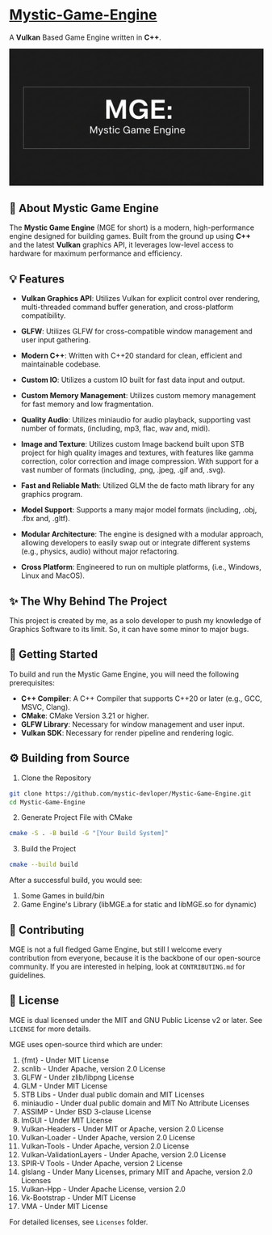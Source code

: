 # [Mystic-Game-Engine](https://project.mystic-dev.eu.org/Mystic-Game-Engine)

A **Vulkan** Based Game Engine written in **C++**.

![ScreenShot](https://raw.githubusercontent.com/mystic-devloper/Mystic-Game-Engine/refs/heads/main/screenshot.jpeg)

## 🌟 About Mystic Game Engine
The **Mystic Game Engine** (MGE for short) is a modern, high-performance
engine designed for building games. Built from the ground up using **C++**
and the latest **Vulkan** graphics API, it leverages low-level access to 
hardware for maximum performance and efficiency. 

## 💡 Features
* **Vulkan Graphics API**: Utilizes Vulkan for explicit control over rendering, 
multi-threaded command buffer generation, and cross-platform compatibility.

* **GLFW**: Utilizes GLFW for cross-compatible window management and user input
gathering.

* **Modern C++**: Written with C++20 standard for clean, efficient and maintainable
codebase.

* **Custom IO**: Utilizes a custom IO built for fast data input and output.

* **Custom Memory Management**: Utilizes custom memory management for fast memory and low
fragmentation.

* **Quality Audio**: Utilizes miniaudio for audio playback, supporting vast number of formats,
(including, mp3, flac, wav and, midi).

* **Image and Texture**: Utilizes custom Image backend built upon STB project for high quality
images and textures, with features like gamma correction, color correction and image compression.
With support for a vast number of formats (including, .png, .jpeg, .gif and, .svg).

* **Fast and Reliable Math**: Utilized GLM the de facto math library for any graphics program.

* **Model Support**: Supports a many major model formats (including, .obj, .fbx and, .gltf).

* **Modular Architecture**: The engine is designed with a modular approach,
allowing developers to easily swap out or integrate different systems
(e.g., physics, audio) without major refactoring.

* **Cross Platform**: Engineered to run on multiple platforms, (i.e., Windows, Linux and MacOS).

## ✨ The Why Behind The Project
This project is created by me, as a solo developer to push my knowledge of Graphics Software
to its limit. So, it can have some minor to major bugs.

## 🚀 Getting Started
To build and run the Mystic Game Engine, you will need the following prerequisites:
* **C++ Compiler**: A C++ Compiler that supports C++20 or later (e.g., GCC, MSVC, Clang).
* **CMake**: CMake Version 3.21 or higher.
* **GLFW Library**: Necessary for window management and user input.
* **Vulkan SDK**: Necessary for render pipeline and rendering logic.

## ⚙️ Building from Source
1. Clone the Repository
```bash
git clone https://github.com/mystic-devloper/Mystic-Game-Engine.git
cd Mystic-Game-Engine
```
2. Generate Project File with CMake
```bash
cmake -S . -B build -G "[Your Build System]"
```

3. Build the Project
```bash
cmake --build build
```
After a successful build, you would see:
1. Some Games in build/bin
2. Game Engine's Library (libMGE.a for static and libMGE.so for dynamic)

## 🤝 Contributing
MGE is not a full fledged Game Engine, but still I welcome every contribution
from everyone, because it is the backbone of our open-source community.
If you are interested in helping, look at `CONTRIBUTING.md` for guidelines.

## 📜 License
MGE is dual licensed under the MIT and GNU Public License v2 or later. See `LICENSE` for more details.

MGE uses open-source third which are under:
1.  {fmt}  - Under MIT License
2.  scnlib - Under Apache, version 2.0 License
3.  GLFW   - Under zlib/libpng License
4.  GLM    - Under MIT License
5.  STB Libs  - Under dual public domain and MIT Licenses
6.  miniaudio - Under dual public domain and MIT No Attribute Licenses
7.  ASSIMP    - Under BSD 3-clause License
8.  ImGUI     - Under MIT License
9.  Vulkan-Headers - Under MIT or Apache, version 2.0 License
10. Vulkan-Loader  - Under Apache, version 2.0 License
12. Vulkan-Tools   - Under Apache, version 2.0 License
13. Vulkan-ValidationLayers - Under Apache, version 2.0 License
14. SPIR-V Tools - Under Apache, version 2 License
15. glslang      - Under Many Licenses, primary MIT and Apache, version 2.0 Licenses
16. Vulkan-Hpp   - Under Apache License, version 2.0
17. Vk-Bootstrap - Under MIT License
18. VMA          - Under MIT License

For detailed licenses, see `Licenses` folder.
